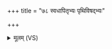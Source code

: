 +++
title = "७८ स्वधापितृभ्यः पृथिविषद्भ्यः"

+++
<details><summary>मूलम् (VS)</summary>

स्व॒धापि॒तृभ्यः॑ पृथिवि॒षद्भ्यः॑ ॥
</details>